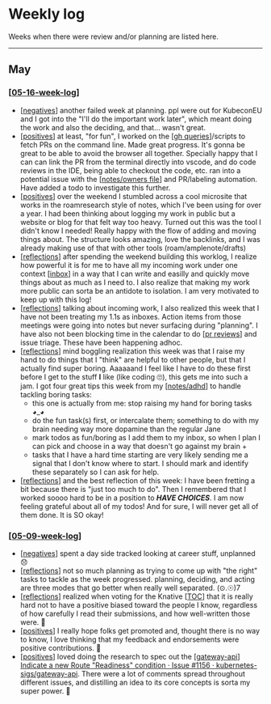 # Weekly log

Weeks when there were review and/or planning are listed here.

---

## May

### [[05-16-week-log]]
- [[negatives]] another failed week at planning. ppl were out for KubeconEU and I got into the "I'll do the important work later", which meant doing the work and also the deciding, and that... wasn't great.
- [[positives]] at least, "for fun", I worked on the [[gh queries]]/scripts to fetch PRs on the command line. Made great progress. It's gonna be great to be able to avoid the browser all together. Specially happy that I can can link the PR from the terminal directly into vscode, and do code reviews in the IDE, being able to checkout the code, etc. ran into a potential issue with the [[notes/owners file]] and PR/labeling automation. Have added a todo to investigate this further.
- [[positives]] over the weekend I stumbled across a cool microsite that works in the roamresearch style of notes, which I've been using for over a year. I had been thinking about logging my work in public but a website or blog for that felt way too heavy. Turned out this was the tool I didn't know I needed! Really happy with the flow of adding and moving things about. The structure looks amazing, love the backlinks, and I was already making use of that with other tools (roam/amplenote/drafts)
- [[reflections]] after spending the weekend building this worklog, I realize how powerful it is for me to have all my incoming work under one context [[inbox]] in a way that I can write and easilly and quickly move things about as much as I need to. I also realize that making my work more public can sorta be an antidote to isolation. I am very motivated to keep up with this log!
- [[reflections]] talking about incoming work, I also realized this week that I have not been treating my 1.1s as inboxes. Action items from those meetings were going into notes but never surfacing during "planning". I have also not been blocking time in the calendar to do [[pr reviews]] and issue triage. These have been happening adhoc.
- [[reflections]] mind boggling realization this week was that I raise my hand to do things that I "think" are helpful to other people, but that I actually find super boring. Aaaaaand I feel like I have to do these first before I get to the stuff **I** like (like coding 🙄), this gets me into such a jam. I got four great tips this week from my [[notes/adhd]] to handle tackling boring tasks:
    - this one is actually from me: stop raising my hand for boring tasks ◕_◕
    - do the fun task(s) first, or intercalate them; something to do with my brain needing way more dopamine than the regular Jane
    - mark todos as fun/boring as I add them to my inbox, so when I plan I can pick and choose in a way that doesn't go against my brain +
    - tasks that I have a hard time starting are very likely sending me a signal that I don't know where to start. I should mark and identify these separately so I can ask for help.
- [[reflections]] and the best reflection of this week: I have been fretting a bit because there is "just too much to do". Then I remembered that I worked soooo hard to be in a position to ***HAVE CHOICES***. I am now feeling grateful about all of my todos! And for sure, I will never get all of them done. It is SO okay!

### [[05-09-week-log]]
- [[negatives]] spent a day side tracked looking at career stuff, unplanned 😞
- [[reflections]] not so much planning as trying to come up with "the right" tasks to tackle as the week progressed. planning, deciding, and acting are three modes that go better when really well separated. (⊙.☉)7
- [[reflections]] realized when voting for the Knative [[TOC]] that it is really hard not to have a positive biased toward the people I know, regardless of how carefully I read their submissions, and how well-written those were. 🥵
- [[positives]] I really hope folks get promoted and, thought there is no way to know, I love thinking that my feedback and endorsements were positive contributions. 💼
- [[positives]] loved doing the research to spec out the [[gateway-api]] [Indicate a new Route "Readiness" condition · Issue #1156 · kubernetes-sigs/gateway-api](https://github.com/kubernetes-sigs/gateway-api/issues/1156). There were a lot of comments spread throughout different issues, and distilling an idea to its core concepts is sorta my super power. 🥰



[//begin]: # "Autogenerated link references for markdown compatibility"
[05-16-week-log]: may/05-16-week-log.md "Log week of May 16th"
[negatives]: negatives.md "negatives"
[positives]: positives.md "positives"
[gh queries]: <../notes/gh queries.md> "gh queries"
[notes/owners file]: <../notes/owners file.md> "owners file"
[positives]: positives.md "positives"
[reflections]: reflections.md "reflections"
[inbox]: ../inbox.md "inbox"
[reflections]: reflections.md "reflections"
[pr reviews]: <../pr reviews.md> "pr reviews"
[reflections]: reflections.md "reflections"
[notes/adhd]: ../notes/adhd.md "adhd"
[reflections]: reflections.md "reflections"
[05-09-week-log]: may/05-09-week-log.md "Log week of May 16th"
[negatives]: negatives.md "negatives"
[reflections]: reflections.md "reflections"
[reflections]: reflections.md "reflections"
[TOC]: ../notes/TOC.md "TOC"
[positives]: positives.md "positives"
[positives]: positives.md "positives"
[gateway-api]: ../gateway-api.md "gateway-api"
[//end]: # "Autogenerated link references"
[//begin]: # "Autogenerated link references for markdown compatibility"
[05-16-week-log]: may/05-16-week-log.md "Log week of May 16th"
[negatives]: negatives.md "negatives"
[positives]: positives.md "positives"
[gh queries]: <../notes/gh queries.md> "gh queries"
[notes/owners file]: <../notes/owners file.md> "owners file"
[positives]: positives.md "positives"
[reflections]: reflections.md "reflections"
[inbox]: ../inbox.md "inbox"
[reflections]: reflections.md "reflections"
[pr reviews]: <../pr reviews.md> "pr reviews"
[reflections]: reflections.md "reflections"
[notes/adhd]: ../notes/adhd.md "adhd"
[reflections]: reflections.md "reflections"
[05-09-week-log]: may/05-09-week-log.md "Log week of May 16th"
[negatives]: negatives.md "negatives"
[reflections]: reflections.md "reflections"
[reflections]: reflections.md "reflections"
[TOC]: ../notes/TOC.md "TOC"
[positives]: positives.md "positives"
[positives]: positives.md "positives"
[gateway-api]: ../gateway-api.md "gateway-api"
[//end]: # "Autogenerated link references"